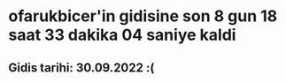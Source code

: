 # ofarukbicer'in gidisine son 8 gun 18 saat 33 dakika 04 saniye kaldi

## Gidis tarihi: 30.09.2022 :(